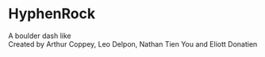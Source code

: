# HyphenRock
A boulder dash like  
Created by Arthur Coppey, Leo Delpon, Nathan Tien You and Eliott Donatien